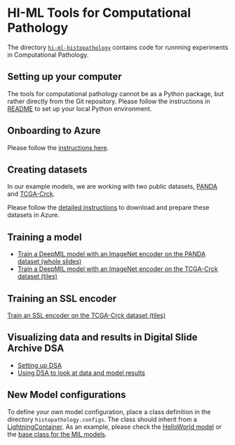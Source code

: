 # HI-ML Tools for Computational Pathology

The directory [`hi-ml-histopathology`](https://github.com/microsoft/hi-ml/tree/main/hi-ml-histopathology) contains code
for runnning experiments in Computational Pathology.

## Setting up your computer

The tools for computational pathology cannot be as a Python package, but rather directly from the Git repository. Please
follow the instructions in [README](https://github.com/microsoft/hi-ml/blob/main/hi-ml-histopathology/README.md) to set
up your local Python environment.

## Onboarding to Azure

Please follow the [instructions here](azure_setup.md).

## Creating datasets

In our example models, we are working with two public datasets, [PANDA](https://panda.grand-challenge.org/) and
[TCGA-Crck](https://zenodo.org/record/2530835).

Please follow the [detailed instructions](public_datasets.md) to download and prepare these datasets in Azure.

## Training a model

* [Train a DeepMIL model with an ImageNet encoder on the PANDA dataset (whole slides)](panda_model.md)
* [Train a DeepMIL model with an ImageNet encoder on the TCGA-Crck dataset (tiles)](tcga-crck_model.md)

## Training an SSL encoder

[Train an SSL encoder on the TCGA-Crck dataset (tiles)](ssl_on_tile_dataset.md)

## Visualizing data and results in Digital Slide Archive DSA

* [Setting up DSA](./dsa.md#azure-deployment)
* [Using DSA to look at data and model results](./dsa.md#visualizing-azure-machine-learning-results)

## New Model configurations

To define your own model configuration, place a class definition in the directory `histopathology.configs`. The class should
inherit from a
[LightningContainer](https://github.com/microsoft/hi-ml/blob/39911d217c919d8213ad36c9c776f69369d98509/hi-ml/src/health_ml/lightning_container.py#L24).
As an example, please check the [HelloWorld
model](https://github.com/microsoft/hi-ml/blob/0793cbd1a874920d04b0a8f1298a7a112cfd712c/hi-ml/src/health_ml/configs/hello_world.py#L232)
or the [base class for the MIL
models](https://github.com/microsoft/hi-ml/blob/1d96c9bcdb326ad4d145ab082f45a2116d776a76/hi-ml-histopathology/src/histopathology/configs/classification/BaseMIL.py#L39).
